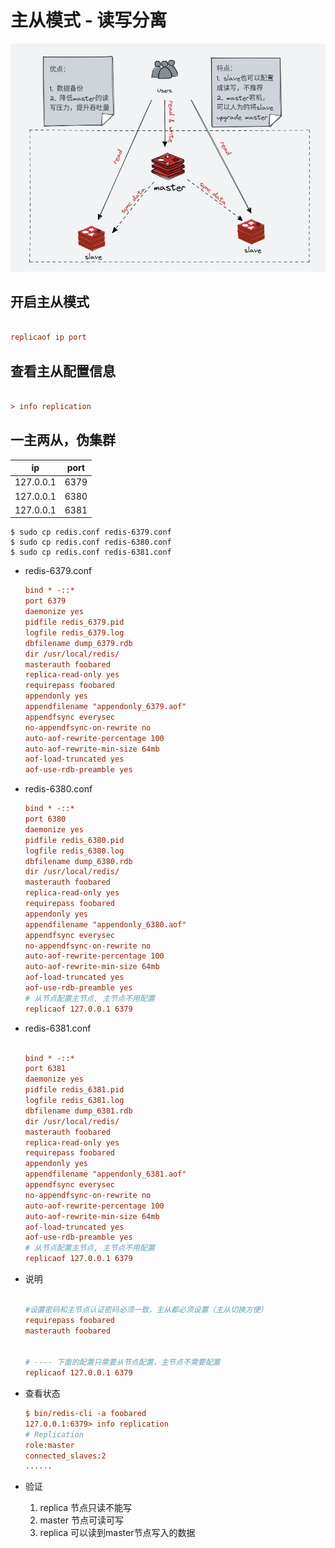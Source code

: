 # 主从模式 - 读写分离

![10131](img/10131.png)


## 开启主从模式

```ini

replicaof ip port

```
## 查看主从配置信息

```ini

> info replication

```


## 一主两从，伪集群

| ip        | port |
|-----------|------|
| 127.0.0.1 | 6379 |
| 127.0.0.1 | 6380 |
| 127.0.0.1 | 6381 |

```shell
$ sudo cp redis.conf redis-6379.conf
$ sudo cp redis.conf redis-6380.conf
$ sudo cp redis.conf redis-6381.conf
```

* redis-6379.conf

    ```ini
    bind * -::*
    port 6379
    daemonize yes
    pidfile redis_6379.pid
    logfile redis_6379.log
    dbfilename dump_6379.rdb
    dir /usr/local/redis/
    masterauth foobared
    replica-read-only yes
    requirepass foobared
    appendonly yes
    appendfilename "appendonly_6379.aof"
    appendfsync everysec
    no-appendfsync-on-rewrite no
    auto-aof-rewrite-percentage 100
    auto-aof-rewrite-min-size 64mb
    aof-load-truncated yes
    aof-use-rdb-preamble yes
    ```
* redis-6380.conf

    ```ini
    bind * -::*
    port 6380
    daemonize yes
    pidfile redis_6380.pid
    logfile redis_6380.log
    dbfilename dump_6380.rdb
    dir /usr/local/redis/
    masterauth foobared
    replica-read-only yes
    requirepass foobared
    appendonly yes
    appendfilename "appendonly_6380.aof"
    appendfsync everysec
    no-appendfsync-on-rewrite no
    auto-aof-rewrite-percentage 100
    auto-aof-rewrite-min-size 64mb
    aof-load-truncated yes
    aof-use-rdb-preamble yes
    # 从节点配置主节点, 主节点不用配置
    replicaof 127.0.0.1 6379
    ```

* redis-6381.conf

    ```ini
    
    bind * -::*
    port 6381
    daemonize yes
    pidfile redis_6381.pid
    logfile redis_6381.log
    dbfilename dump_6381.rdb
    dir /usr/local/redis/
    masterauth foobared
    replica-read-only yes
    requirepass foobared
    appendonly yes
    appendfilename "appendonly_6381.aof"
    appendfsync everysec
    no-appendfsync-on-rewrite no
    auto-aof-rewrite-percentage 100
    auto-aof-rewrite-min-size 64mb
    aof-load-truncated yes
    aof-use-rdb-preamble yes
    # 从节点配置主节点, 主节点不用配置
    replicaof 127.0.0.1 6379
    ```

* 说明

    ```ini

    #设置密码和主节点认证密码必须一致，主从都必须设置（主从切换方便）
    requirepass foobared
    masterauth foobared


    # ---- 下面的配置只需要从节点配置，主节点不需要配置
    replicaof 127.0.0.1 6379

    ```



* 查看状态


    ```ini
    $ bin/redis-cli -a foobared
    127.0.0.1:6379> info replication
    # Replication
    role:master
    connected_slaves:2
    ......
    
    ```


* 验证

    1. replica 节点只读不能写
    2. master 节点可读可写
    3. replica 可以读到master节点写入的数据





















